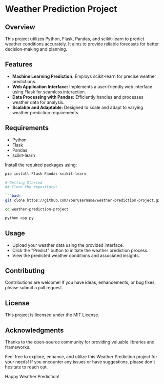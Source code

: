 # Weather Prediction Project

## Overview

This project utilizes Python, Flask, Pandas, and scikit-learn to predict weather conditions accurately. It aims to provide reliable forecasts for better decision-making and planning.

## Features

- **Machine Learning Prediction:** Employs scikit-learn for precise weather predictions.
- **Web Application Interface:** Implements a user-friendly web interface using Flask for seamless interaction.
- **Data Processing with Pandas:** Efficiently handles and processes weather data for analysis.
- **Scalable and Adaptable:** Designed to scale and adapt to varying weather prediction requirements.

## Requirements

- Python
- Flask
- Pandas
- scikit-learn

Install the required packages using:

```bash
pip install Flask Pandas scikit-learn

# Getting Started
## Clone the repository:

```bash
git clone https://github.com/YourUsername/weather-prediction-project.git

cd weather-prediction-project

python app.py
```

## Usage
- Upload your weather data using the provided interface.
- Click the "Predict" button to initiate the weather prediction process.
- View the predicted weather conditions and associated insights.

## Contributing
Contributions are welcome! If you have ideas, enhancements, or bug fixes, please submit a pull request.

## License
This project is licensed under the MIT License.

## Acknowledgments
Thanks to the open-source community for providing valuable libraries and frameworks.

Feel free to explore, enhance, and utilize this Weather Prediction project for your needs! If you encounter any issues or have suggestions, please don't hesitate to reach out.

Happy Weather Prediction!
